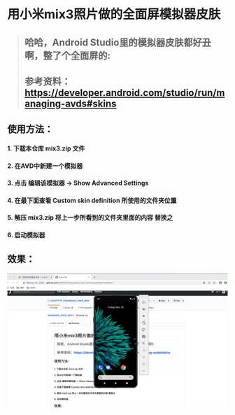 # 用小米mix3照片做的全面屏模拟器皮肤

 > ## 哈哈，Android Studio里的模拟器皮肤都好丑啊，整了个全面屏的:
> ## 参考资料：https://developer.android.com/studio/run/managing-avds#skins
## 使用方法：
 #### 1.  下载本仓库 mix3.zip 文件
 #### 2.  在AVD中新建一个模拟器
 #### 3.  点击  编辑该模拟器 -> Show Advanced Settings 
 #### 4.  在最下面查看 Custom skin definition 所使用的文件夹位置
 #### 5.  解压 mix3.zip 将上一步所看到的文件夹里面的内容 替换之
 #### 6. 启动模拟器
 
 ## 效果：
 ![image](https://github.com/HelloYKYK/hardware_mix3_skin/blob/master/mix.PNG)
 

